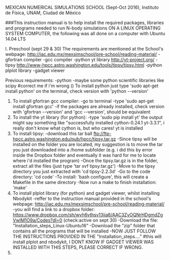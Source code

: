 MEXICAN NUMERICAL SIMULATIONS SCHOOL (Sept-Oct 2016), Instituto de Física, UNAM, Ciudad de México

###This instruction manual is to help install the required packages, libraries and programs needed to run N-body
   simulations ON A LINUX OPERATING SYSTEM COMPUTER, the following was all done on a computer with Ubuntu 14.04 LTS

I. Preschool (sept 29 & 30)
  The requirements are mentioned at the School's webpage: http://iac.edu.mx/mexsimschool/pre-school/reading-material/
    -gfortran compiler
    -gcc compiler
    -python yt library          http://yt-project.org/
    -tipsy                      http://www-hpcc.astro.washington.edu/tools/tipsy/tipsy.html
    -python plplot library
    -gadget viewer

  Previous requirements:
    -python
    -maybe some python scientific libraries like scipy #correct me if i'm wrong
    () To install python just type 'sudo apt-get install python' on the terminal, check version with 'python --version'

  1. To install gfortran gcc compiler:
      -go to terminal
      -type 'sudo apt-get install gfortran gcc'
      -if the packages are already installed, check version with 'gfortran --version' and 'gcc --version', 
       should be equivalent
  2. To install the yt library (for python):
      -type 'sudo pip install yt'
        the output might say something like "successfully installed cython-0.24.1 yt-3.3.1", i really don't know what cython
        is, but who cares! yt is installed
  3. To install tipsy:
      -download this tar ball ftp://ftp-hpcc.astro.washington.edu/pub/hpcc/tipsy.tar.gz
      -Since tipsy will be installed on the folder you are located, my suggestion is to move the tar you just downloaded into
       a /home subfolder (e.g. i did this by error inside the Dropbox folder and eventually it was hard for me to locate where
       i'd installed the program)
      -Once the tipsy.tar.gz is in the folder, extract all the files (just type 'tar xvf tipsy.tar.gz')
      -Move to the tipsy directory you just extracted with 'cd tipsy-2.2.3d'
      -Go to the code directory: 'cd code'
      -To install: 'bash configure', this will create a Makefile in the same directory
      -Now run a make to finish installation: 'make'
  4. To install plplot library (for python) and gadget viewer, whilst installing Nbodykit
      -reffer to the instruction manual provided in the school's webpage:
        http://iac.edu.mx/mexsimschool/pre-school/reading-material/
      -you will find a link to a dropbox folder:
        https://www.dropbox.com/sh/wvh6vthsv13jia6/AAC3ZyOQNrHDgmdZgVwIM1O9a/Codes?dl=0 (check:active on sept 30)
      -Download the file: "Installation_steps_Linux-Ubuntu16"
      -Download the "zip" folder that contains all the programs that will be installed
      -NOW JUST FOLLOW THE INSTRUCTIONS PROVIDED IN THE "Installation_steps...."
    #this will install plplot and nbodykit, I DONT KNOW IF GADGET VIEWER WAS INSTALLED WITH THIS STEPS, PLEASE CORRECT IF
     WRONG.
  5.
